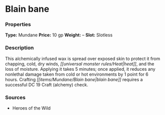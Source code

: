 ﻿---
Title: "Blain bane"
Type: "Mundane"
Price: "10 gp"
Weight: "–"
Slot: "Slotless"
Description: |
  "This alchemically infused wax is spread over exposed skin to protect it from chapping, cold, dry winds, heat, and the loss of moisture. Applying it takes 5 minutes; once applied, it reduces any nonlethal damage taken from cold or hot environments by 1 point for 6 hours. Crafting blain bane requires a successful DC 19 Craft (alchemy) check."
Sources: "['Heroes of the Wild']"
---

# Blain bane

### Properties

**Type:** Mundane **Price:** 10 gp **Weight:** – **Slot:** Slotless

### Description

This alchemically infused wax is spread over exposed skin to protect it from chapping, cold, dry winds, _[[universal monster rules/Heat|heat]]_, and the loss of moisture. Applying it takes 5 minutes; once applied, it reduces any nonlethal damage taken from cold or hot environments by 1 point for 6 hours. Crafting _[[items/Mundane/Blain bane|blain bane]]_ requires a successful DC 19 Craft (alchemy) check.

### Sources

* Heroes of the Wild